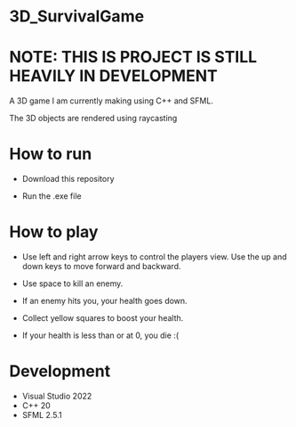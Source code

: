 # 3D_SurvivalGame
# **NOTE: THIS IS PROJECT IS STILL HEAVILY IN DEVELOPMENT**

A 3D game I am currently making using C++ and SFML.

The 3D objects are rendered using raycasting


# How to run
- Download this repository

- Run the .exe file


# How to play
- Use left and right arrow keys to control the players view. Use the up and down keys to move forward and backward.

- Use space to kill an enemy.

- If an enemy hits you, your health goes down.

- Collect yellow squares to boost your health.

- If your health is less than or at 0, you die :(


# Development
- Visual Studio 2022
- C++ 20
- SFML 2.5.1

